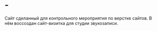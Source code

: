 # -
Сайт сделанный для контрольного мероприятия по верстке сайтов.
В нём воссоздан сайт-визитка для студии звукозаписи.
